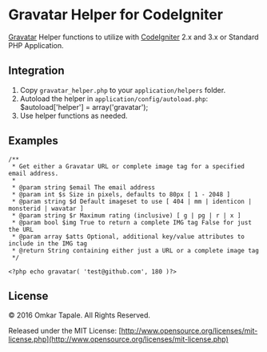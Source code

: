 # Gravatar Helper for CodeIgniter

[Gravatar](http://gravatar.com) Helper functions to utilize with [CodeIgniter](http://codeigniter.com) 2.x and 3.x or Standard PHP Application.

## Integration

1. Copy `gravatar_helper.php` to your `application/helpers` folder.
2. Autoload the helper in `application/config/autoload.php`: $autoload\['helper'\] = array\('gravatar'\);
3. Use helper functions as needed.

## Examples

```
/**
 * Get either a Gravatar URL or complete image tag for a specified email address.
 *
 * @param string $email The email address
 * @param int $s Size in pixels, defaults to 80px [ 1 - 2048 ]
 * @param string $d Default imageset to use [ 404 | mm | identicon | monsterid | wavatar ]
 * @param string $r Maximum rating (inclusive) [ g | pg | r | x ]
 * @param bool $img True to return a complete IMG tag False for just the URL
 * @param array $atts Optional, additional key/value attributes to include in the IMG tag
 * @return String containing either just a URL or a complete image tag
 */

<?php echo gravatar( 'test@github.com', 180 )?>
```

## License

© 2016 Omkar Tapale. All Rights Reserved.

Released under the MIT License: [http://www.opensource.org/licenses/mit-license.php](http://www.opensource.org/licenses/mit-license.php)

